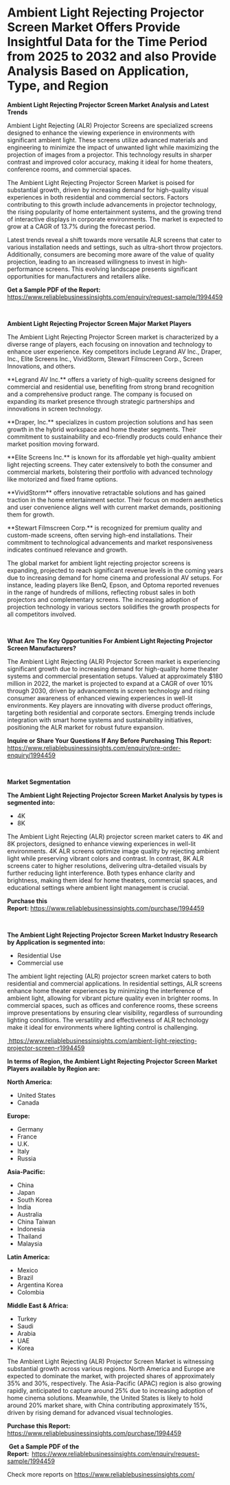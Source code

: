 <p><h1>Ambient Light Rejecting Projector Screen Market Offers Provide Insightful Data for the Time Period from 2025 to 2032 and also Provide Analysis Based on Application, Type, and Region</h1></p><p><strong>Ambient Light Rejecting Projector Screen Market Analysis and Latest Trends</strong></p>
<p><p>Ambient Light Rejecting (ALR) Projector Screens are specialized screens designed to enhance the viewing experience in environments with significant ambient light. These screens utilize advanced materials and engineering to minimize the impact of unwanted light while maximizing the projection of images from a projector. This technology results in sharper contrast and improved color accuracy, making it ideal for home theaters, conference rooms, and commercial spaces.</p><p>The Ambient Light Rejecting Projector Screen Market is poised for substantial growth, driven by increasing demand for high-quality visual experiences in both residential and commercial sectors. Factors contributing to this growth include advancements in projector technology, the rising popularity of home entertainment systems, and the growing trend of interactive displays in corporate environments. The market is expected to grow at a CAGR of 13.7% during the forecast period. </p><p>Latest trends reveal a shift towards more versatile ALR screens that cater to various installation needs and settings, such as ultra-short throw projectors. Additionally, consumers are becoming more aware of the value of quality projection, leading to an increased willingness to invest in high-performance screens. This evolving landscape presents significant opportunities for manufacturers and retailers alike.</p></p>
<p><strong>Get a Sample PDF of the Report:&nbsp;</strong> <a href="https://www.reliablebusinessinsights.com/enquiry/request-sample/1994459?utm_campaign=3133&utm_medium=2&utm_source=Github&utm_content=ia&utm_term=05042025&utm_id=ambient-light-rejecting-projector-screen">https://www.reliablebusinessinsights.com/enquiry/request-sample/1994459</a></p>
<p>&nbsp;</p>
<p><strong>Ambient Light Rejecting Projector Screen Major Market Players</strong></p>
<p><p>The Ambient Light Rejecting Projector Screen market is characterized by a diverse range of players, each focusing on innovation and technology to enhance user experience. Key competitors include Legrand AV Inc., Draper, Inc., Elite Screens Inc., VividStorm, Stewart Filmscreen Corp., Screen Innovations, and others.</p><p>**Legrand AV Inc.** offers a variety of high-quality screens designed for commercial and residential use, benefiting from strong brand recognition and a comprehensive product range. The company is focused on expanding its market presence through strategic partnerships and innovations in screen technology.</p><p>**Draper, Inc.** specializes in custom projection solutions and has seen growth in the hybrid workspace and home theater segments. Their commitment to sustainability and eco-friendly products could enhance their market position moving forward.</p><p>**Elite Screens Inc.** is known for its affordable yet high-quality ambient light rejecting screens. They cater extensively to both the consumer and commercial markets, bolstering their portfolio with advanced technology like motorized and fixed frame options.</p><p>**VividStorm** offers innovative retractable solutions and has gained traction in the home entertainment sector. Their focus on modern aesthetics and user convenience aligns well with current market demands, positioning them for growth.</p><p>**Stewart Filmscreen Corp.** is recognized for premium quality and custom-made screens, often serving high-end installations. Their commitment to technological advancements and market responsiveness indicates continued relevance and growth.</p><p>The global market for ambient light rejecting projector screens is expanding, projected to reach significant revenue levels in the coming years due to increasing demand for home cinema and professional AV setups. For instance, leading players like BenQ, Epson, and Optoma reported revenues in the range of hundreds of millions, reflecting robust sales in both projectors and complementary screens. The increasing adoption of projection technology in various sectors solidifies the growth prospects for all competitors involved.</p></p>
<p>&nbsp;</p>
<p><strong>What Are The Key Opportunities For Ambient Light Rejecting Projector Screen Manufacturers?</strong></p>
<p><p>The Ambient Light Rejecting (ALR) Projector Screen market is experiencing significant growth due to increasing demand for high-quality home theater systems and commercial presentation setups. Valued at approximately $180 million in 2022, the market is projected to expand at a CAGR of over 10% through 2030, driven by advancements in screen technology and rising consumer awareness of enhanced viewing experiences in well-lit environments. Key players are innovating with diverse product offerings, targeting both residential and corporate sectors. Emerging trends include integration with smart home systems and sustainability initiatives, positioning the ALR market for robust future expansion.</p></p>
<p><strong>Inquire or Share Your Questions If Any Before Purchasing This Report:</strong> <a href="https://www.reliablebusinessinsights.com/enquiry/pre-order-enquiry/1994459?utm_campaign=3133&utm_medium=2&utm_source=Github&utm_content=ia&utm_term=05042025&utm_id=ambient-light-rejecting-projector-screen">https://www.reliablebusinessinsights.com/enquiry/pre-order-enquiry/1994459</a></p>
<p>&nbsp;</p>
<p><strong>Market Segmentation</strong></p>
<p><strong>The Ambient Light Rejecting Projector Screen Market Analysis by types is segmented into:</strong></p>
<p><ul><li>4K</li><li>8K</li></ul></p>
<p><p>The Ambient Light Rejecting (ALR) projector screen market caters to 4K and 8K projectors, designed to enhance viewing experiences in well-lit environments. 4K ALR screens optimize image quality by rejecting ambient light while preserving vibrant colors and contrast. In contrast, 8K ALR screens cater to higher resolutions, delivering ultra-detailed visuals by further reducing light interference. Both types enhance clarity and brightness, making them ideal for home theaters, commercial spaces, and educational settings where ambient light management is crucial.</p></p>
<p><strong>Purchase this Report:&nbsp;</strong><a href="https://www.reliablebusinessinsights.com/purchase/1994459?utm_campaign=3133&utm_medium=2&utm_source=Github&utm_content=ia&utm_term=05042025&utm_id=ambient-light-rejecting-projector-screen">https://www.reliablebusinessinsights.com/purchase/1994459</a></p>
<p>&nbsp;</p>
<p><strong>The Ambient Light Rejecting Projector Screen Market Industry Research by Application is segmented into:</strong></p>
<p><ul><li>Residential Use</li><li>Commercial use</li></ul></p>
<p><p>The ambient light rejecting (ALR) projector screen market caters to both residential and commercial applications. In residential settings, ALR screens enhance home theater experiences by minimizing the interference of ambient light, allowing for vibrant picture quality even in brighter rooms. In commercial spaces, such as offices and conference rooms, these screens improve presentations by ensuring clear visibility, regardless of surrounding lighting conditions. The versatility and effectiveness of ALR technology make it ideal for environments where lighting control is challenging.</p></p>
<p><a href="https://www.reliablebusinessinsights.com/ambient-light-rejecting-projector-screen-r1994459?utm_campaign=3133&utm_medium=2&utm_source=Github&utm_content=ia&utm_term=05042025&utm_id=ambient-light-rejecting-projector-screen">&nbsp;https://www.reliablebusinessinsights.com/ambient-light-rejecting-projector-screen-r1994459</a></p>
<p><strong>In terms of Region, the Ambient Light Rejecting Projector Screen Market Players available by Region are:</strong></p>
<p>
    <p> <strong> North America: </strong>
        <ul>
            <li>United States</li>
            <li>Canada</li>
        </ul>
        </p> 
    <p> <strong> Europe: </strong>
        <ul>
            <li>Germany</li>
            <li>France</li>
            <li>U.K.</li>
            <li>Italy</li>
            <li>Russia</li>
        </ul>
        </p> 
    <p> <strong> Asia-Pacific: </strong>
        <ul>
            <li>China</li>
            <li>Japan</li>
            <li>South Korea</li>
            <li>India</li>
            <li>Australia</li>
            <li>China Taiwan</li>
            <li>Indonesia</li>
            <li>Thailand</li>
            <li>Malaysia</li>
        </ul>
        </p> 
    <p> <strong> Latin America: </strong>
        <ul>
            <li>Mexico</li>
            <li>Brazil</li>
            <li>Argentina Korea</li>
            <li>Colombia</li>
        </ul>
        </p> 
    <p> <strong> Middle East & Africa: </strong>
        <ul>
            <li>Turkey</li>
            <li>Saudi</li>
            <li>Arabia</li>
            <li>UAE</li>
            <li>Korea</li>
        </ul>
    </p>
    </p>
<p><p>The Ambient Light Rejecting (ALR) Projector Screen Market is witnessing substantial growth across various regions. North America and Europe are expected to dominate the market, with projected shares of approximately 35% and 30%, respectively. The Asia-Pacific (APAC) region is also growing rapidly, anticipated to capture around 25% due to increasing adoption of home cinema solutions. Meanwhile, the United States is likely to hold around 20% market share, with China contributing approximately 15%, driven by rising demand for advanced visual technologies.</p></p>
<p><strong>Purchase this Report: </strong><a href="https://www.reliablebusinessinsights.com/purchase/1994459?utm_campaign=3133&utm_medium=2&utm_source=Github&utm_content=ia&utm_term=05042025&utm_id=ambient-light-rejecting-projector-screen">https://www.reliablebusinessinsights.com/purchase/1994459</a></p>
<p>&nbsp;<strong>Get a Sample PDF of the Report:&nbsp;&nbsp;</strong><a href="https://www.reliablebusinessinsights.com/enquiry/request-sample/1994459?utm_campaign=3133&utm_medium=2&utm_source=Github&utm_content=ia&utm_term=05042025&utm_id=ambient-light-rejecting-projector-screen">https://www.reliablebusinessinsights.com/enquiry/request-sample/1994459</a></p>
<p><strong></strong></p>
<p>Check more reports on <a href="https://www.reliablebusinessinsights.com/?utm_campaign=3133&utm_medium=2&utm_source=Github&utm_content=ia&utm_term=05042025&utm_id=ambient-light-rejecting-projector-screen">https://www.reliablebusinessinsights.com/</a></p>